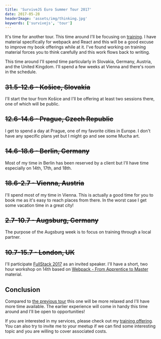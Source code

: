 ```yaml
---
title: 'SurviveJS Euro Summer Tour 2017'
date: 2017-05-28
headerImage: 'assets/img/thinking.jpg'
keywords: ['survivejs', 'tour']
---
```


It's time for another tour. This time around I'll be focusing on [training](/training/). I have material specifically for webpack and React and this will be a good excuse to improve my book offerings while at it. I've found working on training material forces you to think carefully and this work flows back to writing.

This time around I'll spend time particularly in Slovakia, Germany, Austria, and the United Kingdom. I'll spend a few weeks at Vienna and there's room in the schedule.

## ~~31.5-12.6 - Košice, Slovakia~~

I'll start the tour from Košice and I'll be offering at least two sessions there, one of which will be public.

## ~~12.6-14.6 - Prague, Czech Republic~~

I get to spend a day at Prague, one of my favorite cities in Europe. I don't have any specific plans yet but I might go and see some Mucha art.

## ~~14.6-18.6 - Berlin, Germany~~

Most of my time in Berlin has been reserved by a client but I'll have time especially on 14th, 17th, and 18th.

## ~~18.6-2.7 - Vienna, Austria~~

I'll spend most of my time in Vienna. This is actually a good time for you to book me as it's easy to reach places from there. In the worst case I get some vacation time in a great city!

## ~~2.7-10.7 - Augsburg, Germany~~

The purpose of the Augsburg week is to focus on training through a local partner.

## ~~10.7-15.7 - London, UK~~

I'll participate [FullStack 2017](https://skillsmatter.com/conferences/8264-fullstack-2017-the-conference-on-javascript-node-and-internet-of-things) as an invited speaker. I'll have a short, two hour workshop on 14th based on [Webpack - From Apprentice to Master](https://presentations.survivejs.com/webpack-from-apprentice-to-journeyman/) material.

## Conclusion

Compared to [the previous tour](/blog/euro-tour-2017-recap/) this one will be more relaxed and I'll have more time available. The earlier experience will come in handy this time around and I'll be open to opportunities!

If you are interested in my services, please check out my [training offering](/training/). You can also try to invite me to your meetup if we can find some interesting topic and you are willing to cover associated costs.
